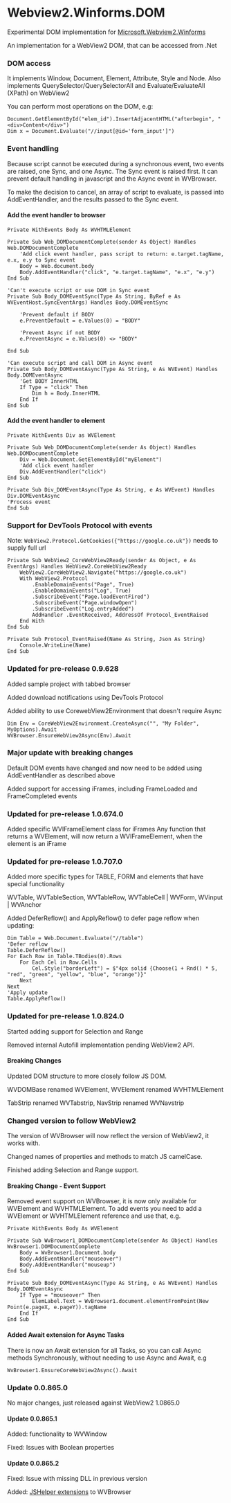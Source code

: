 # Webview2.Winforms.DOM
Experimental DOM implementation for [Microsoft.Webview2.Winforms](https://docs.microsoft.com/en-us/microsoft-edge/webview2/reference/winforms/0-9-515/microsoft-web-webview2-winforms-webview2)

An implementation for a WebView2 DOM, that can be accessed from .Net

### DOM access
It implements Window, Document, Element, Attribute, Style and Node.
Also implements QuerySelector/QuerySelectorAll and Evaluate/EvaluateAll (XPath) on WebView2

You can perform most operations on the DOM, e.g:

```
Document.GetElementById("elem_id").InsertAdjacentHTML("afterbegin", "<div>Content</div>")
Dim x = Document.Evaluate("//input[@id='form_input']")
```

### Event handling
Because script cannot be executed during a synchronous event, two events are raised, one Sync, and one Async.
The Sync event is raised first. It can prevent default handling in javascript and the Async event in WVBrowser.

To make the decision to cancel, an array of script to evaluate, is passed into AddEventHandler, and the results passed to the Sync event.

#### Add the event handler to browser
```
Private WithEvents Body As WVHTMLElement

Private Sub Web_DOMDocumentComplete(sender As Object) Handles Web.DOMDocumentComplete
	'Add click event handler, pass script to return: e.target.tagName, e.x, e.y to Sync event
	Body = Web.document.body
	Body.AddEventHandler("click", "e.target.tagName", "e.x", "e.y")
End Sub

'Can't execute script or use DOM in Sync event
Private Sub Body_DOMEventSync(Type As String, ByRef e As WVEventHost.SyncEventArgs) Handles Body.DOMEventSync

	'Prevent default if BODY
	e.PreventDefault = e.Values(0) = "BODY"
	
	'Prevent Async if not BODY
	e.PreventAsync = e.Values(0) <> "BODY"
	
End Sub

'Can execute script and call DOM in Async event
Private Sub Body_DOMEventAsync(Type As String, e As WVEvent) Handles Body.DOMEventAsync
	'Get BODY InnerHTML
	If Type = "click" Then
		Dim h = Body.InnerHTML
	End If
End Sub

```
#### Add the event handler to element
```
Private WithEvents Div as WVElement

Private Sub Web_DOMDocumentComplete(sender As Object) Handles Web.DOMDocumentComplete
	Div = Web.Document.GetElementById("myElement")
	'Add click event handler
	Div.AddEventHandler("click")
End Sub

Private Sub Div_DOMEventAsync(Type As String, e As WVEvent) Handles Div.DOMEventAsync
'Process event
End Sub

```

### Support for DevTools Protocol with events
Note: `WebView2.Protocol.GetCookies({"https://google.co.uk"})` needs to supply full url
```
Private Sub WebView2_CoreWebView2Ready(sender As Object, e As EventArgs) Handles WebView2.CoreWebView2Ready
	WebView2.CoreWebView2.Navigate("https://google.co.uk")
	With WebView2.Protocol
		.EnableDomainEvents("Page", True)
		.EnableDomainEvents("Log", True)
		.SubscribeEvent("Page.loadEventFired")
		.SubscribeEvent("Page.windowOpen")
		.SubscribeEvent("Log.entryAdded")
		AddHandler .EventReceived, AddressOf Protocol_EventRaised
	End With
End Sub

Private Sub Protocol_EventRaised(Name As String, Json As String)
	Console.WriteLine(Name)
End Sub

```

### Updated for pre-release 0.9.628
Added sample project with tabbed browser

Added download notifications using DevTools Protocol

Added ability to use CorewebView2Environment that doesn't require Async
```
Dim Env = CoreWebView2Environment.CreateAsync("", "My Folder", MyOptions).Await
WVBrowser.EnsureWebView2Async(Env).Await
```
### Major update with breaking changes
Default DOM events have changed and now need to be added using AddEventHandler as described above

Added support for accessing iFrames, including FrameLoaded and FrameCompleted events

### Updated for pre-release 1.0.674.0

Added specific WVIFrameElement class for iFrames
Any function that returns a WVElement, will now return a WVIFrameElement, when the element is an iFrame

### Updated for pre-release 1.0.707.0

Added more specific types for TABLE, FORM and elements that have special functionality

WVTable, WVTableSection, WVTableRow, WVTableCell | WVForm, WVinput | WVAnchor

Added DeferReflow() and ApplyReflow() to defer page reflow when updating:

```
Dim Table = Web.Document.Evaluate("//table")
'Defer reflow
Table.DeferReflow()
For Each Row in Table.TBodies(0).Rows
	For Each Cel in Row.Cells
		Cel.Style("borderLeft") = $"4px solid {Choose(1 + Rnd() * 5, "red", "green", "yellow", "blue", "orange")}"
	Next
Next
'Apply update
Table.ApplyReflow()

```

### Updated for pre-release 1.0.824.0

Started adding support for Selection and Range

Removed internal Autofill implementation pending WebView2 API.

#### Breaking Changes

Updated DOM structure to more closely follow JS DOM.

WVDOMBase renamed WVElement, WVElement renamed WVHTMLElement

TabStrip renamed WVTabstrip, NavStrip renamed WVNavstrip

### Changed version to follow WebView2

The version of WVBrowser will now reflect the version of WebView2, it works with.

Changed names of properties and methods to match JS camelCase.

Finished adding Selection and Range support.

#### Breaking Change - Event Support
Removed event support on WVBrowser, it is now only available for WVElement and WVHTMLElement.
To add events you need to add a WVElement or WVHTMLElement reference and use that, e.g.

```
Private WithEvents Body As WVElement

Private Sub WvBrowser1_DOMDocumentComplete(sender As Object) Handles WvBrowser1.DOMDocumentComplete
	Body = WvBrowser1.Document.body
	Body.AddEventHandler("mouseover")
	Body.AddEventHandler("mouseup")
End Sub

Private Sub Body_DOMEventAsync(Type As String, e As WVEvent) Handles Body.DOMEventAsync
	If Type = "mouseover" Then
		ElemLabel.Text = WvBrowser1.document.elementFromPoint(New Point(e.pageX, e.pageY)).tagName
	End If
End Sub
```

#### Added Await extension for Async Tasks

There is now an Await extension for all Tasks, so you can call Async methods Synchronously, without needing to use Async and Await, e.g

```
WvBrowser1.EnsureCoreWebView2Async().Await
```

### Update 0.0.865.0
No major changes, just released against WebView2 1.0865.0

#### Update 0.0.865.1
Added: functionality to WVWindow

Fixed: Issues with Boolean properties

#### Update 0.0.865.2
Fixed: Issue with missing DLL in previous version

Added: [JSHelper extensions](https://github.com/ukandrewc/WebView2.Winforms.JSHelper) to WVBrowser
